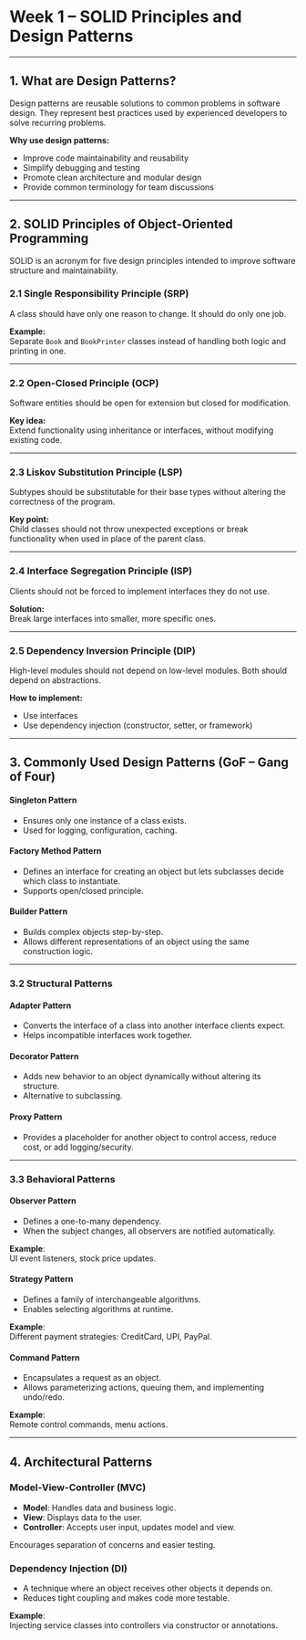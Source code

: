 # Week 1 – SOLID Principles and Design Patterns

---

## 1. What are Design Patterns?

Design patterns are reusable solutions to common problems in software design. They represent best practices used by experienced developers to solve recurring problems.

**Why use design patterns:**
- Improve code maintainability and reusability
- Simplify debugging and testing
- Promote clean architecture and modular design
- Provide common terminology for team discussions

---

## 2. SOLID Principles of Object-Oriented Programming

SOLID is an acronym for five design principles intended to improve software structure and maintainability.

### 2.1 Single Responsibility Principle (SRP)

A class should have only one reason to change. It should do only one job.

**Example:**  
Separate `Book` and `BookPrinter` classes instead of handling both logic and printing in one.

---

### 2.2 Open-Closed Principle (OCP)

Software entities should be open for extension but closed for modification.

**Key idea:**  
Extend functionality using inheritance or interfaces, without modifying existing code.

---

### 2.3 Liskov Substitution Principle (LSP)

Subtypes should be substitutable for their base types without altering the correctness of the program.

**Key point:**  
Child classes should not throw unexpected exceptions or break functionality when used in place of the parent class.

---

### 2.4 Interface Segregation Principle (ISP)

Clients should not be forced to implement interfaces they do not use.

**Solution:**  
Break large interfaces into smaller, more specific ones.

---

### 2.5 Dependency Inversion Principle (DIP)

High-level modules should not depend on low-level modules. Both should depend on abstractions.

**How to implement:**
- Use interfaces
- Use dependency injection (constructor, setter, or framework)

---

## 3. Commonly Used Design Patterns (GoF – Gang of Four)

#### Singleton Pattern

- Ensures only one instance of a class exists.
- Used for logging, configuration, caching.

#### Factory Method Pattern

- Defines an interface for creating an object but lets subclasses decide which class to instantiate.
- Supports open/closed principle.

#### Builder Pattern

- Builds complex objects step-by-step.
- Allows different representations of an object using the same construction logic.

---

### 3.2 Structural Patterns

#### Adapter Pattern

- Converts the interface of a class into another interface clients expect.
- Helps incompatible interfaces work together.

#### Decorator Pattern

- Adds new behavior to an object dynamically without altering its structure.
- Alternative to subclassing.

#### Proxy Pattern

- Provides a placeholder for another object to control access, reduce cost, or add logging/security.

---

### 3.3 Behavioral Patterns

#### Observer Pattern

- Defines a one-to-many dependency.
- When the subject changes, all observers are notified automatically.

**Example**:  
UI event listeners, stock price updates.

#### Strategy Pattern

- Defines a family of interchangeable algorithms.
- Enables selecting algorithms at runtime.

**Example**:  
Different payment strategies: CreditCard, UPI, PayPal.

#### Command Pattern

- Encapsulates a request as an object.
- Allows parameterizing actions, queuing them, and implementing undo/redo.

**Example**:  
Remote control commands, menu actions.

---

## 4. Architectural Patterns

### Model-View-Controller (MVC)

- **Model**: Handles data and business logic.
- **View**: Displays data to the user.
- **Controller**: Accepts user input, updates model and view.

Encourages separation of concerns and easier testing.

### Dependency Injection (DI)

- A technique where an object receives other objects it depends on.
- Reduces tight coupling and makes code more testable.

**Example**:  
Injecting service classes into controllers via constructor or annotations.
